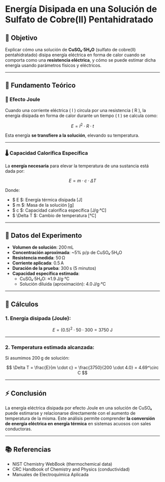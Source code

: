 # Energía Disipada en una Solución de Sulfato de Cobre(II) Pentahidratado

## 🔬 Objetivo

Explicar cómo una solución de **CuSO₄·5H₂O** (sulfato de cobre(II) pentahidratado) disipa energía eléctrica en forma de calor cuando se comporta como una **resistencia eléctrica**, y cómo se puede estimar dicha energía usando parámetros físicos y eléctricos.

---

## 🧪 Fundamento Teórico

### 🔌 Efecto Joule

Cuando una corriente eléctrica \( I \) circula por una resistencia \( R \), la energía disipada en forma de calor durante un tiempo \( t \) se calcula como:

$$
E = I^2 \cdot R \cdot t
$$

Esta energía **se transfiere a la solución**, elevando su temperatura.

---

### 🌡️ Capacidad Calorífica Específica

La **energía necesaria** para elevar la temperatura de una sustancia está dada por:

$$
E = m \cdot c \cdot \Delta T
$$

Donde:

- $ E $: Energía térmica disipada [J]  
- $ m $: Masa de la solución [g]  
- $ c $: Capacidad calorífica específica [J/g·°C]  
- $ \Delta T $: Cambio de temperatura [°C]

---

## 🧾 Datos del Experimento

- **Volumen de solución**: 200 mL  
- **Concentración aproximada**: ~5% p/p de CuSO₄·5H₂O  
- **Resistencia medida**: 50 Ω  
- **Corriente aplicada**: 0.5 A  
- **Duración de la prueba**: 300 s (5 minutos)  
- **Capacidad específica estimada**:  
  - CuSO₄·5H₂O: ≈1.9 J/g·°C  
  - Solución diluida (aproximación): 4.0 J/g·°C  

---

## 🧮 Cálculos

### 1. **Energía disipada (Joule):**

$$
E = (0.5)^2 \cdot 50 \cdot 300 = 3750\ \text{J}
$$

---

### 2. **Temperatura estimada alcanzada:**

Si asumimos 200 g de solución:

$$
\Delta T = \frac{E}{m \cdot c} = \frac{3750}{200 \cdot 4.0} = 4.69^\circ C
$$

---

## ⚡ Conclusión

La energía eléctrica disipada por efecto Joule en una solución de CuSO₄ puede estimarse y relacionarse directamente con el aumento de temperatura de la misma. Este análisis permite comprender **la conversión de energía eléctrica en energía térmica** en sistemas acuosos con sales conductoras.

---

## 📚 Referencias

- NIST Chemistry WebBook (thermochemical data)  
- CRC Handbook of Chemistry and Physics (conductividad)  
- Manuales de Electroquímica Aplicada

